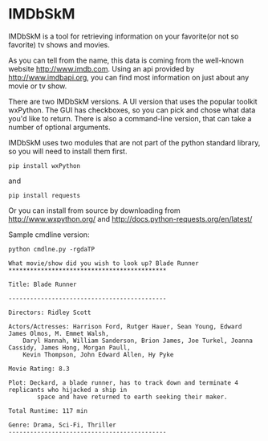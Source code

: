 IMDbSkM
=======

IMDbSkM is a tool for retrieving information on your favorite(or not so favorite) tv shows and movies.  

As you can tell from the name, this data is coming from the well-known website http://www.imdb.com.
Using an api provided by http://www.imdbapi.org, you can find most information on just about any
movie or tv show.

There are two IMDbSkM versions.  A UI version that uses the popular toolkit wxPython.  The GUI has
checkboxes, so you can pick and chose what data you'd like to return.  There is also a command-line 
version, that can take a number of optional arguments.

IMDbSkM uses two modules that are not part of the python standard library, so you will need to install them first.

    pip install wxPython

and

    pip install requests

Or you can install from source by downloading from http://www.wxpython.org/ and http://docs.python-requests.org/en/latest/

Sample cmdline version:
    
    python cmdlne.py -rgdaTP

    What movie/show did you wish to look up? Blade Runner
    ********************************************

    Title: Blade Runner

    --------------------------------------------

    Directors: Ridley Scott

    Actors/Actresses: Harrison Ford, Rutger Hauer, Sean Young, Edward James Olmos, M. Emmet Walsh, 
        Daryl Hannah, William Sanderson, Brion James, Joe Turkel, Joanna Cassidy, James Hong, Morgan Paull, 
        Kevin Thompson, John Edward Allen, Hy Pyke

    Movie Rating: 8.3

    Plot: Deckard, a blade runner, has to track down and terminate 4 replicants who hijacked a ship in 
            space and have returned to earth seeking their maker.

    Total Runtime: 117 min

    Genre: Drama, Sci-Fi, Thriller
    --------------------------------------------


